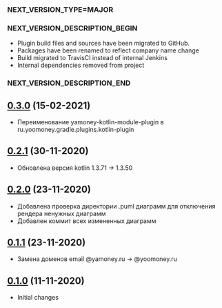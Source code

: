### NEXT_VERSION_TYPE=MAJOR
### NEXT_VERSION_DESCRIPTION_BEGIN
* Plugin build files and sources have been migrated to GitHub.
* Packages have been renamed to reflect company name change
* Build migrated to TravisCI instead of internal Jenkins
* Internal dependencies removed from project
### NEXT_VERSION_DESCRIPTION_END
## [0.3.0]() (15-02-2021)

* Переименование yamoney-kotlin-module-plugin в ru.yoomoney.gradle.plugins.kotlin-plugin

## [0.2.1]() (30-11-2020)

* Обновлена версия kotlin 1.3.71 -> 1.3.50

## [0.2.0]() (23-11-2020)

* Добавлена проверка директории .puml диаграмм для отключения рендера ненужных диаграмм
* Добавлен коммит всех измененных диаграмм

## [0.1.1]() (23-11-2020)

* Замена доменов email @yamoney.ru -> @yoomoney.ru

## [0.1.0]() (11-11-2020)

* Initial changes